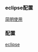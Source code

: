 ### eclipse配置

[简明使用](https://blog.csdn.net/qq_36243942/article/details/81607906)

### 配置

[eclipse](https://www.cnblogs.com/liushisaonian/category/1259758.html)

